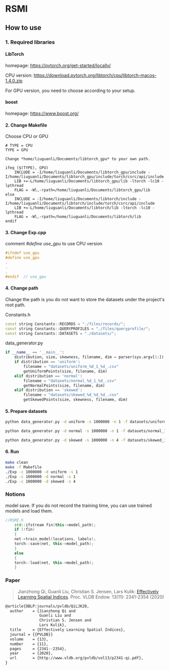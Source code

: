 # RSMI




##  How to use

### 1. Required libraries

#### LibTorch
homepage: https://pytorch.org/get-started/locally/

CPU version: https://download.pytorch.org/libtorch/cpu/libtorch-macos-1.4.0.zip

For GPU version, you need to choose according to your setup.

#### boost

homepage: https://www.boost.org/

#### 2. Change Makefile

Choose CPU or GPU

```
# TYPE = CPU
TYPE = GPU

Change *home/liuguanli/Documents/libtorch_gpu* to your own path.

ifeq ($(TYPE), GPU)
	INCLUDE = -I/home/liuguanli/Documents/libtorch_gpu/include -I/home/liuguanli/Documents/libtorch_gpu/include/torch/csrc/api/include
	LIB +=-L/home/liuguanli/Documents/libtorch_gpu/lib -ltorch -lc10 -lpthread
	FLAG = -Wl,-rpath=/home/liuguanli/Documents/libtorch_gpu/lib
else
	INCLUDE = -I/home/liuguanli/Documents/libtorch/include -I/home/liuguanli/Documents/libtorch/include/torch/csrc/api/include
	LIB +=-L/home/liuguanli/Documents/libtorch/lib -ltorch -lc10 -lpthread
	FLAG = -Wl,-rpath=/home/liuguanli/Documents/libtorch/lib
endif
```
#### 3. Change Exp.cpp

comment *#define use_gpu* to use CPU version

```C++
#ifndef use_gpu
#define use_gpu
.
.
.
#endif  // use_gpu
```

#### 4. Change path

Change the path is you do not want to store the datasets under the project's root path.

Constants.h
```C++
const string Constants::RECORDS = "./files/records/";
const string Constants::QUERYPROFILES = "./files/queryprofile/";
const string Constants::DATASETS = "./datasets/";
```

data_generator.py
```python
if __name__ == '__main__':
    distribution, size, skewness, filename, dim = parser(sys.argv[1:])
    if distribution == 'uniform':
        filename = "datasets/uniform_%d_1_%d_.csv"
        getUniformPoints(size, filename, dim)
    elif distribution == 'normal':
        filename = "datasets/normal_%d_1_%d_.csv"
        getNormalPoints(size, filename, dim)
    elif distribution == 'skewed':
        filename = "datasets/skewed_%d_%d_%d_.csv"
        getSkewedPoints(size, skewness, filename, dim)
```


#### 5. Prepare datasets

```bash
python data_generator.py -d uniform -s 1000000 -n 1 -f datasets/uniform_1000000_1_2_.csv -m 2
```

```bash
python data_generator.py -d normal -s 1000000 -n 1 -f datasets/normal_1000000_1_2_.csv -m 2
```

```bash
python data_generator.py -d skewed -s 1000000 -n 4 -f datasets/skewed_1000000_4_2_.csv -m 2
```

#### 6. Run

```bash
make clean
make -f Makefile
./Exp -c 1000000 -d uniform -s 1
./Exp -c 1000000 -d normal -s 1
./Exp -c 1000000 -d skewed -s 4
```

### Notions

model save. If you do not record the training time, you can use trained models and load them. 


```C++
//RSMI.h
    std::ifstream fin(this->model_path);
    if (!fin)
    {
	net->train_model(locations, labels);
	torch::save(net, this->model_path);
    }
    else
    {
	torch::load(net, this->model_path);
    }
```

### Paper

> Jianzhong Qi, Guanli Liu, Christian S. Jensen, Lars Kulik: [Effectively Learning Spatial Indices](http://www.vldb.org/pvldb/vol13/p2341-qi.pdf). Proc. VLDB Endow. 13(11): 2341-2354 (2020)

```tex
@article{DBLP:journals/pvldb/QiLJK20,
  author    = {Jianzhong Qi and
               Guanli Liu and
               Christian S. Jensen and
               Lars Kulik},
  title     = {Effectively Learning Spatial Indices},
  journal = {{PVLDB}}
  volume    = {13},
  number    = {11},
  pages     = {2341--2354},
  year      = {2020},
  url       = {http://www.vldb.org/pvldb/vol13/p2341-qi.pdf},
}
```

